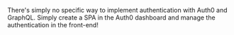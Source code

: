 There's simply no specific way to implement authentication with Auth0 and GraphQL. Simply create a SPA in the Auth0 dashboard and manage the authentication in the front-end!